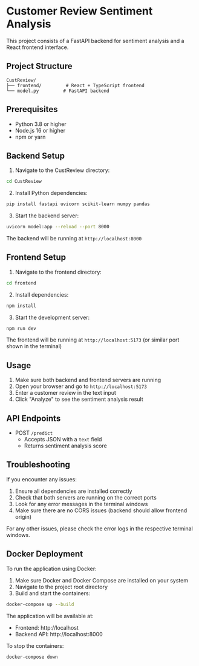 # Customer Review Sentiment Analysis

This project consists of a FastAPI backend for sentiment analysis and a React frontend interface.

## Project Structure

```
CustReview/
├── frontend/         # React + TypeScript frontend
└── model.py         # FastAPI backend
```

## Prerequisites

- Python 3.8 or higher
- Node.js 16 or higher
- npm or yarn

## Backend Setup

1. Navigate to the CustReview directory:
```bash
cd CustReview
```

2. Install Python dependencies:
```bash
pip install fastapi uvicorn scikit-learn numpy pandas
```

3. Start the backend server:
```bash
uvicorn model:app --reload --port 8000
```

The backend will be running at `http://localhost:8000`

## Frontend Setup

1. Navigate to the frontend directory:
```bash
cd frontend
```

2. Install dependencies:
```bash
npm install
```

3. Start the development server:
```bash
npm run dev
```

The frontend will be running at `http://localhost:5173` (or similar port shown in the terminal)

## Usage

1. Make sure both backend and frontend servers are running
2. Open your browser and go to `http://localhost:5173`
3. Enter a customer review in the text input
4. Click "Analyze" to see the sentiment analysis result

## API Endpoints

- POST `/predict`
  - Accepts JSON with a `text` field
  - Returns sentiment analysis score

## Troubleshooting

If you encounter any issues:

1. Ensure all dependencies are installed correctly
2. Check that both servers are running on the correct ports
3. Look for any error messages in the terminal windows
4. Make sure there are no CORS issues (backend should allow frontend origin)

For any other issues, please check the error logs in the respective terminal windows.

## Docker Deployment

To run the application using Docker:

1. Make sure Docker and Docker Compose are installed on your system
2. Navigate to the project root directory
3. Build and start the containers:
```bash
docker-compose up --build
```

The application will be available at:
- Frontend: http://localhost
- Backend API: http://localhost:8000

To stop the containers:
```bash
docker-compose down
```